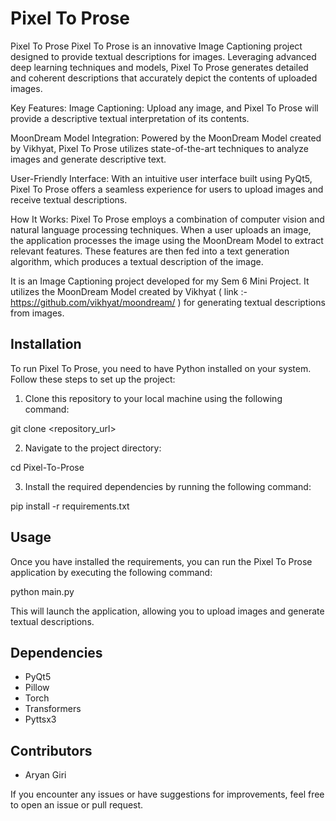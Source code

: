 # Pixel To Prose

Pixel To Prose
Pixel To Prose is an innovative Image Captioning project designed to provide textual descriptions for images. Leveraging advanced deep learning techniques and models, Pixel To Prose generates detailed and coherent descriptions that accurately depict the contents of uploaded images.

Key Features:
Image Captioning: Upload any image, and Pixel To Prose will provide a descriptive textual interpretation of its contents.

MoonDream Model Integration: Powered by the MoonDream Model created by Vikhyat, Pixel To Prose utilizes state-of-the-art techniques to analyze images and generate descriptive text.

User-Friendly Interface: With an intuitive user interface built using PyQt5, Pixel To Prose offers a seamless experience for users to upload images and receive textual descriptions.

How It Works:
Pixel To Prose employs a combination of computer vision and natural language processing techniques. When a user uploads an image, the application processes the image using the MoonDream Model to extract relevant features. These features are then fed into a text generation algorithm, which produces a textual description of the image.

It is an Image Captioning project developed for my Sem 6 Mini Project. It utilizes the MoonDream Model created by Vikhyat ( link :- https://github.com/vikhyat/moondream/ ) for generating textual descriptions from images.

## Installation

To run Pixel To Prose, you need to have Python installed on your system. Follow these steps to set up the project:

1. Clone this repository to your local machine using the following command:

git clone <repository_url>


2. Navigate to the project directory:

cd Pixel-To-Prose

3. Install the required dependencies by running the following command:

pip install -r requirements.txt


## Usage

Once you have installed the requirements, you can run the Pixel To Prose application by executing the following command:

python main.py


This will launch the application, allowing you to upload images and generate textual descriptions.

## Dependencies

- PyQt5
- Pillow
- Torch
- Transformers
- Pyttsx3

## Contributors

- Aryan Giri

If you encounter any issues or have suggestions for improvements, feel free to open an issue or pull request.